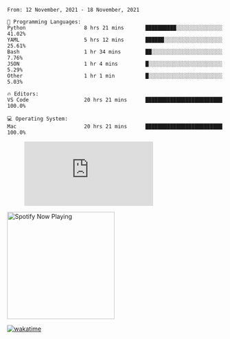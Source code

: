 <!--START_SECTION:waka-->
```text
From: 12 November, 2021 - 18 November, 2021

💬 Programming Languages: 
Python                   8 hrs 21 mins       ██████████░░░░░░░░░░░░░░░   41.02% 
YAML                     5 hrs 12 mins       ██████░░░░░░░░░░░░░░░░░░░   25.61% 
Bash                     1 hr 34 mins        ██░░░░░░░░░░░░░░░░░░░░░░░   7.76% 
JSON                     1 hr 4 mins         █░░░░░░░░░░░░░░░░░░░░░░░░   5.29% 
Other                    1 hr 1 min          █░░░░░░░░░░░░░░░░░░░░░░░░   5.03%

🔥 Editors: 
VS Code                  20 hrs 21 mins      █████████████████████████   100.0%

💻 Operating System: 
Mac                      20 hrs 21 mins      █████████████████████████   100.0%

```


<!--END_SECTION:waka-->

<figure><embed src="https://wakatime.com/share/@gregnrobinson/001c6d31-0c95-44f9-b6d7-9fd705354f62.svg"></embed></figure>

[<img src="https://spotify-now-playing-cyan-seven.vercel.app/api/spotify-playing" alt="Spotify Now Playing" width="250" />](https://open.spotify.com/user/gregnrobinson-ca)

[![wakatime](https://wakatime.com/badge/user/37718f76-572e-4513-b2c5-41c4d93d287a.svg)](https://wakatime.com/@37718f76-572e-4513-b2c5-41c4d93d287a)



